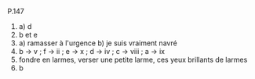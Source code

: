 

P.147

1) a) d
2) b et e
3) a) ramasser à l'urgence     b) je suis vraiment navré 
4) b -> v ; f -> ii ; e -> x ; d -> iv ; c -> viii ; a -> ix
5) fondre en larmes, verser une petite larme, ces yeux brillants de larmes
6) b